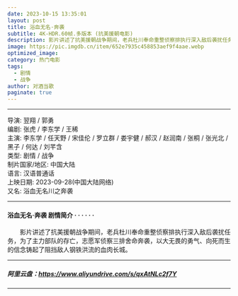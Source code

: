 ```yaml
---
date: 2023-10-15 13:35:01
layout: post
title: 浴血无名·奔袭
subtitle: 4K-HDR.60帧.多版本 (抗美援朝电影)
description: 影片讲述了抗美援朝战争期间，老兵杜川奉命重整侦察排执行深入敌后袭扰任务，为了主力部队的存亡，志愿军侦察三排舍命奔袭，以大无畏的勇气、向死而生的信念铸起了阻挡敌人钢铁洪流的血肉长城...
image: https://pic.imgdb.cn/item/652e7935c458853aef9f4aae.webp 
optimized_image: 
category: 热门电影
tags:
  - 剧情
  - 战争
author: 对酒当歌
paginate: true
---
```


---

导演: 翌翔 / 郭勇  
编剧: 张虎 / 李东学 / 王稀  
主演: 李东学 / 任天野 / 宋佳伦 / 罗立群 / 娄宇健 / 郝汉 / 赵润南 / 张桐 / 张光北 / 黑子 / 何达 / 刘芊含  
类型: 剧情 / 战争  
制片国家/地区: 中国大陆  
语言: 汉语普通话  
上映日期: 2023-09-28(中国大陆网络)  
又名: 浴血无名川之奔袭  

---

#### 浴血无名·奔袭 剧情简介 · · · · · ·

　　影片讲述了抗美援朝战争期间，老兵杜川奉命重整侦察排执行深入敌后袭扰任务，为了主力部队的存亡，志愿军侦察三排舍命奔袭，以大无畏的勇气、向死而生的信念铸起了阻挡敌人钢铁洪流的血肉长城。

---

##### 阿里云盘：<https://www.aliyundrive.com/s/qxAtNLc2f7Y>

---
